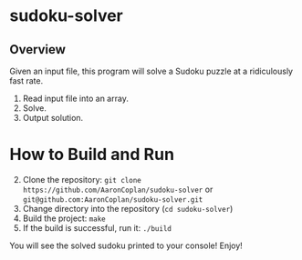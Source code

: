# sudoku-solver

## Overview 

Given an input file, this program will solve a Sudoku puzzle at a ridiculously fast rate.

1. Read input file into an array.
2. Solve.
3. Output solution.

# How to Build and Run

2. Clone the repository: `git clone https://github.com/AaronCoplan/sudoku-solver` or `git@github.com:AaronCoplan/sudoku-solver.git`
3. Change directory into the repository (`cd sudoku-solver`)
4. Build the project: `make`
5. If the build is successful, run it: `./build`

You will see the solved sudoku printed to your console!  Enjoy!
